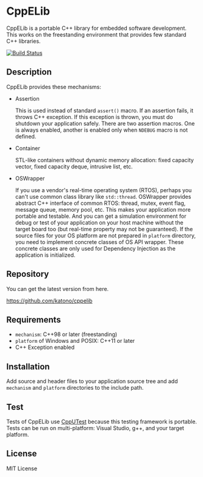 # CppELib

CppELib is a portable C++ library for embedded software development.
This works on the freestanding environment that provides few standard C++ libraries.

[![Build Status](https://travis-ci.org/katono/cppelib.svg?branch=master)](https://travis-ci.org/katono/cppelib)


## Description

CppELib provides these mechanisms:

* Assertion

    This is used instead of standard `assert()` macro.
    If an assertion fails, it throws C++ exception.
    If this exception is thrown, you must do shutdown your application safely.
    There are two assertion macros.
    One is always enabled, another is enabled only when `NDEBUG` macro is not defined.

* Container

    STL-like containers without dynamic memory allocation: fixed capacity vector, fixed capacity deque, intrusive list, etc.

* OSWrapper

    If you use a vendor's real-time operating system (RTOS), perhaps you can't use common class library like `std::thread`.
    OSWrapper provides abstract C++ interface of common RTOS: thread, mutex, event flag, message queue, memory pool, etc.
    This makes your application more portable and testable.
    And you can get a simulation environment for debug or test of your application on your host machine without the target board too (but real-time property may not be guaranteed).
    If the source files for your OS platform are not prepared in `platform` directory, you need to implement concrete classes of OS API wrapper. These concrete classes are only used for Dependency Injection as the application is initialized.

## Repository

You can get the latest version from here.

https://github.com/katono/cppelib


## Requirements

* `mechanism`: C++98 or later (freestanding)
* `platform` of Windows and POSIX: C++11 or later
* C++ Exception enabled


## Installation

Add source and header files to your application source tree and add `mechanism` and `platform` directories to the include path.


## Test

Tests of CppELib use [CppUTest](http://cpputest.github.io/) because this testing framework is portable.
Tests can be run on multi-platform: Visual Studio, g++, and your target platform.


## License

MIT License



